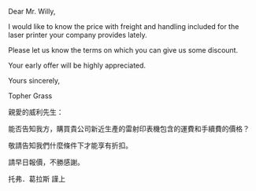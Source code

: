 Dear Mr. Willy,

I would like to know the price with freight and handling included for
the laser printer your company provides lately.

Please let us know the terms on which you can give us some discount.

Your early offer will be highly appreciated.

Yours sincerely,

Topher Grass

親愛的威利先生：

能否告知我方，購買貴公司新近生產的雷射印表機包含的運費和手續費的價格？

敬請告知我們什麼條件下才能享有折扣。

請早日報價，不勝感謝。

托弗．葛拉斯 謹上
